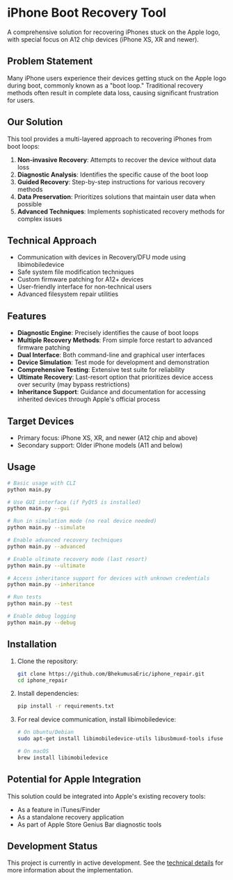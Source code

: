 # iPhone Boot Recovery Tool

A comprehensive solution for recovering iPhones stuck on the Apple logo, with special focus on A12 chip devices (iPhone XS, XR and newer).

## Problem Statement

Many iPhone users experience their devices getting stuck on the Apple logo during boot, commonly known as a "boot loop." Traditional recovery methods often result in complete data loss, causing significant frustration for users.

## Our Solution

This tool provides a multi-layered approach to recovering iPhones from boot loops:

1. **Non-invasive Recovery**: Attempts to recover the device without data loss
2. **Diagnostic Analysis**: Identifies the specific cause of the boot loop
3. **Guided Recovery**: Step-by-step instructions for various recovery methods
4. **Data Preservation**: Prioritizes solutions that maintain user data when possible
5. **Advanced Techniques**: Implements sophisticated recovery methods for complex issues

## Technical Approach

- Communication with devices in Recovery/DFU mode using libimobiledevice
- Safe system file modification techniques
- Custom firmware patching for A12+ devices
- User-friendly interface for non-technical users
- Advanced filesystem repair utilities

## Features

- **Diagnostic Engine**: Precisely identifies the cause of boot loops
- **Multiple Recovery Methods**: From simple force restart to advanced firmware patching
- **Dual Interface**: Both command-line and graphical user interfaces
- **Device Simulation**: Test mode for development and demonstration
- **Comprehensive Testing**: Extensive test suite for reliability
- **Ultimate Recovery**: Last-resort option that prioritizes device access over security (may bypass restrictions)
- **Inheritance Support**: Guidance and documentation for accessing inherited devices through Apple's official process

## Target Devices

- Primary focus: iPhone XS, XR, and newer (A12 chip and above)
- Secondary support: Older iPhone models (A11 and below)

## Usage

```bash
# Basic usage with CLI
python main.py

# Use GUI interface (if PyQt5 is installed)
python main.py --gui

# Run in simulation mode (no real device needed)
python main.py --simulate

# Enable advanced recovery techniques
python main.py --advanced

# Enable ultimate recovery mode (last resort)
python main.py --ultimate

# Access inheritance support for devices with unknown credentials
python main.py --inheritance

# Run tests
python main.py --test

# Enable debug logging
python main.py --debug
```

## Installation

1. Clone the repository:
   ```bash
   git clone https://github.com/BhekumusaEric/iphone_repair.git
   cd iphone_repair
   ```

2. Install dependencies:
   ```bash
   pip install -r requirements.txt
   ```

3. For real device communication, install libimobiledevice:
   ```bash
   # On Ubuntu/Debian
   sudo apt-get install libimobiledevice-utils libusbmuxd-tools ifuse

   # On macOS
   brew install libimobiledevice
   ```

## Potential for Apple Integration

This solution could be integrated into Apple's existing recovery tools:
- As a feature in iTunes/Finder
- As a standalone recovery application
- As part of Apple Store Genius Bar diagnostic tools

## Development Status

This project is currently in active development. See the [technical details](src/docs/technical_details.md) for more information about the implementation.
